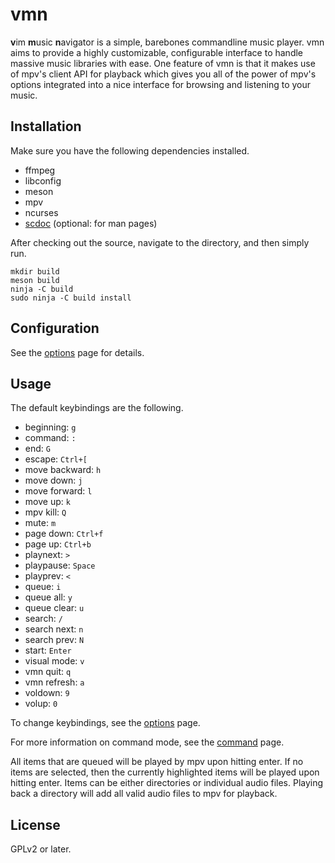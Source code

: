 # vmn
**v**im **m**usic **n**avigator is a simple, barebones commandline music player. vmn aims to provide a highly customizable, configurable interface to handle massive music libraries with ease. One feature of vmn is that it makes use of mpv's client API for playback which gives you all of the power of mpv's options integrated into a nice interface for browsing and listening to your music.

## Installation
Make sure you have the following dependencies installed.

* ffmpeg
* libconfig
* meson
* mpv
* ncurses
* [scdoc](https://git.sr.ht/~sircmpwn/scdoc) (optional: for man pages)

After checking out the source, navigate to the directory, and then simply run.
```
mkdir build
meson build
ninja -C build
sudo ninja -C build install
```

## Configuration
See the [options](https://github.com/Dudemanguy911/vmn/blob/master/docs/options.md) page for details.

## Usage
The default keybindings are the following.

* beginning: `g`
* command: `:`
* end: `G`
* escape: `Ctrl+[`
* move backward: `h`
* move down: `j`
* move forward: `l`
* move up: `k`
* mpv kill: `Q`
* mute: `m`
* page down: `Ctrl+f`
* page up: `Ctrl+b`
* playnext: `>`
* playpause: `Space`
* playprev: `<`
* queue: `i`
* queue all: `y`
* queue clear: `u`
* search: `/`
* search next: `n`
* search prev: `N`
* start: `Enter`
* visual mode: `v`
* vmn quit: `q`
* vmn refresh: `a`
* voldown: `9`
* volup: `0`

To change keybindings, see the [options](https://github.com/Dudemanguy911/vmn/blob/master/docs/options.md) page.

For more information on command mode, see the [command](https://github.com/Dudemanguy911/vmn/blob/master/docs/command.md) page.

All items that are queued will be played by mpv upon hitting enter. If no items are selected, then the currently highlighted items will be played upon hitting enter. Items can be either directories or individual audio files. Playing back a directory will add all valid audio files to mpv for playback.

## License
GPLv2 or later.
